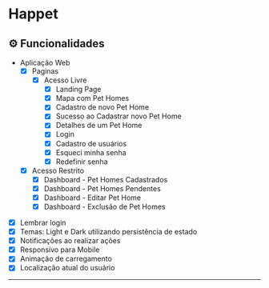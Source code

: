 # Happet

## ⚙️ Funcionalidades
 - Aplicação Web
   - [X] Paginas
     - [X] Acesso Livre
       - [X] Landing Page
       - [X] Mapa com Pet Homes
       - [X] Cadastro de novo Pet Home
       - [X] Sucesso ao Cadastrar novo Pet Home
       - [X] Detalhes de um Pet Home
       - [X] Login
       - [X] Cadastro de usuários
       - [X] Esqueci minha senha
       - [X] Redefinir senha
    - [X] Acesso Restrito
      - [X] Dashboard - Pet Homes Cadastrados
      - [X] Dashboard - Pet Homes Pendentes
      - [X] Dashboard - Editar Pet Home
      - [X] Dashboard - Exclusão de Pet Homes
 - [X] Lembrar login
 - [X] Temas: Light e Dark utilizando persistência de estado
 - [X] Notificações ao realizar ações
 - [X] Responsivo para Mobile
 - [X] Animação de carregamento
 - [X] Localização atual do usuário
---